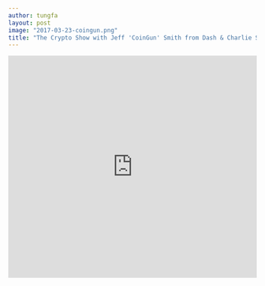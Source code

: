 ```yaml
---
author: tungfa
layout: post
image: "2017-03-23-coingun.png"
title: "The Crypto Show with Jeff 'CoinGun' Smith from Dash & Charlie Shrem"
---
```

<iframe width="100%" height="450" scrolling="no" frameborder="no" src="https://w.soundcloud.com/player/?url=https%3A//api.soundcloud.com/tracks/314044992&amp;auto_play=false&amp;hide_related=false&amp;show_comments=true&amp;show_user=true&amp;show_reposts=false&amp;visual=true"></iframe>
